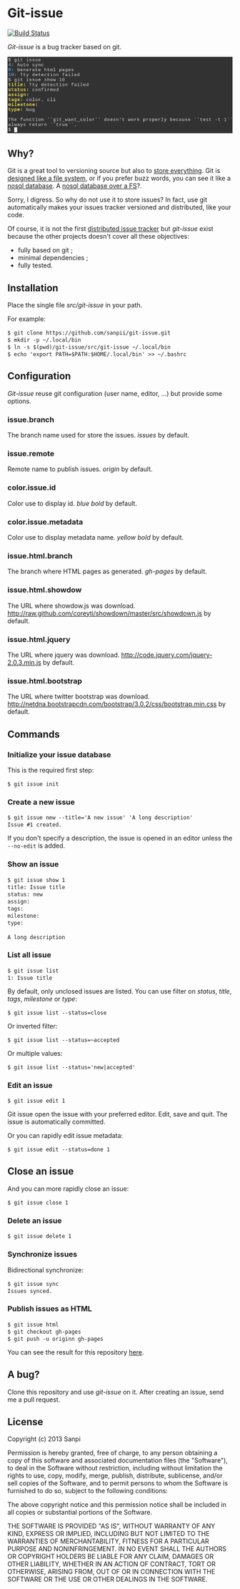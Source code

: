 # Git-issue

[![Build Status](http://ci.homecomputing.fr/git-issue/build/status)](http://ci.homecomputing.fr/git-issue)

*Git-issue* is a bug tracker based on git.

![](doc/screenshot.png)

## Why?

Git is a great tool to versioning source but also to [store
everything](http://git-annex.branchable.com/). Git is [designed like a file
system](http://marc.info/?l=linux-kernel&m=111314792424707), or if you prefer
buzz words, you can see it like a [nosql
database](http://opensoul.org/blog/archives/2011/09/01/git-the-nosql-database/).
A [nosql database over a
FS](http://www.pdl.cmu.edu/PDL-FTP/Storage/CMU-PDL-12-103.pdf)?.

Sorry, I digress. So why do not use it to store issues? In fact, use git
automatically makes your issues tracker versioned and distributed, like your
code.

Of course, it is not the first [distributed issue
tracker](http://www.cs.unb.ca/~bremner/blog/posts/git-issue-trackers/) but
*git-issue* exist because the other projects doesn't cover all these objectives:

* fully based on git ;
* minimal dependencies ;
* fully tested.

## Installation

Place the single file *src/git-issue* in your path.

For example:

    $ git clone https://github.com/sanpii/git-issue.git
    $ mkdir -p ~/.local/bin
    $ ln -s $(pwd)/git-issue/src/git-issue ~/.local/bin
    $ echo 'export PATH=$PATH:$HOME/.local/bin' >> ~/.bashrc

## Configuration

*Git-issue* reuse git configuration (user name, editor, …) but provide some
options.

### issue.branch

The branch name used for store the issues. *issues* by default.

### issue.remote

Remote name to publish issues. *origin* by default.

### color.issue.id

Color use to display id. *blue bold* by default.

### color.issue.metadata

Color use to display metadata name. *yellow bold* by default.

### issue.html.branch

The branch where HTML pages as generated. *gh-pages* by default.

### issue.html.showdow

The URL where showdow.js was download.
<http://raw.github.com/coreyti/showdown/master/src/showdown.js> by default.

### issue.html.jquery

The URL where jquery was download.
<http://code.jquery.com/jquery-2.0.3.min.js> by default.

### issue.html.bootstrap

The URL where twitter bootstrap was download.
<http://netdna.bootstrapcdn.com/bootstrap/3.0.2/css/bootstrap.min.css> by
default.

## Commands

### Initialize your issue database

This is the required first step:

    $ git issue init

### Create a new issue

    $ git issue new --title='A new issue' 'A long description'
    Issue #1 created.

If you don't specify a description, the issue is opened in an editor unless the
``--no-edit`` is added.

### Show an issue

    $ git issue show 1
    title: Issue title
    status: new
    assign:
    tags:
    milestone:
    type:

    A long description

### List all issue

    $ git issue list
    1: Issue title

By default, only unclosed issues are listed. You can use filter on *status*,
*title*, *tags*, *milestone* or *type*:

    $ git issue list --status=close

Or inverted filter:

    $ git issue list --status=~accepted

Or multiple values:

    $ git issue list --status='new|accepted'

### Edit an issue

    $ git issue edit 1

Git issue open the issue with your preferred editor. Edit, save and quit. The
issue is automatically committed.

Or you can rapidly edit issue metadata:

    $ git issue edit --status=done 1

## Close an issue

And you can more rapidly close an issue:

    $ git issue close 1

### Delete an issue

    $ git issue delete 1

### Synchronize issues

Bidirectional synchronize:

    $ git issue sync
    Issues synced.

### Publish issues as HTML

    $ git issue html
    $ git checkout gh-pages
    $ git push -u originn gh-pages

You can see the result for this repository
[here](http://sanpii.github.io/git-issue).

## A bug?

Clone this repository and use *git-issue* on it. After creating an issue, send
me a pull request.

## License

Copyright (c) 2013 Sanpi

Permission is hereby granted, free of charge, to any person obtaining a copy of
this software and associated documentation files (the "Software"), to deal in
the Software without restriction, including without limitation the rights to
use, copy, modify, merge, publish, distribute, sublicense, and/or sell copies of
the Software, and to permit persons to whom the Software is furnished to do so,
subject to the following conditions:

The above copyright notice and this permission notice shall be included in all
copies or substantial portions of the Software.

THE SOFTWARE IS PROVIDED "AS IS", WITHOUT WARRANTY OF ANY KIND, EXPRESS OR
IMPLIED, INCLUDING BUT NOT LIMITED TO THE WARRANTIES OF MERCHANTABILITY, FITNESS
FOR A PARTICULAR PURPOSE AND NONINFRINGEMENT. IN NO EVENT SHALL THE AUTHORS OR
COPYRIGHT HOLDERS BE LIABLE FOR ANY CLAIM, DAMAGES OR OTHER LIABILITY, WHETHER
IN AN ACTION OF CONTRACT, TORT OR OTHERWISE, ARISING FROM, OUT OF OR IN
CONNECTION WITH THE SOFTWARE OR THE USE OR OTHER DEALINGS IN THE SOFTWARE.
